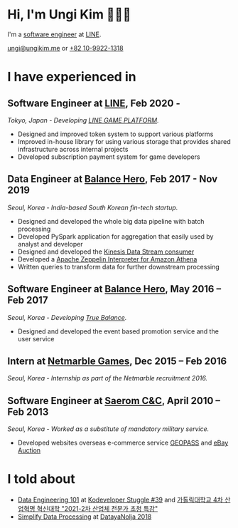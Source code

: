 # Hi, I'm Ungi Kim 👋🧑‍💻

I'm a [software engineer](https://github.com/ungikim) at [LINE](https://linecorp.com/ja/).

[ungi@ungikim.me](mailto:ungi@ungikim.me) or [+82 10-9922-1318](sms:821099221318)

# I have experienced in

## **Software Engineer** at [LINE](https://linecorp.com/ja/), Feb 2020 -

_Tokyo, Japan - Developing [LINE GAME PLATFORM](https://developers.game.line.me/)._

* Designed and improved token system to support various platforms
* Improved in-house library for using various storage that provides shared infrastructure across internal projects
* Developed subscription payment system for game developers

## **Data Engineer** at [Balance Hero](https://truebalance.io), Feb 2017 - Nov 2019

_Seoul, Korea - India-based South Korean fin-tech startup._

* Designed and developed the whole big data pipeline with batch processing
* Developed PySpark application for aggregation that easily used by analyst and developer
* Designed and developed the [Kinesis Data Stream consumer](https://github.com/ungikim/kinsumer)
* Developed a [Apache Zeppelin Interpreter for Amazon Athena](https://github.com/ungikim/zeppelin-athena-interpreter)
* Written queries to transform data for further downstream processing

## **Software Engineer** at [Balance Hero](https://truebalance.io), May 2016 – Feb 2017

_Seoul, Korea - Developing [True Balance](https://play.google.com/store/apps/details?id=com.balancehero.truebalance)._

* Designed and developed the event based promotion service and the user service

## **Intern** at [Netmarble Games](https://company.netmarble.com/), Dec 2015 – Feb 2016

_Seoul, Korea - Internship as part of the Netmarble recruitment 2016._

## **Software Engineer** at [Saerom C&C](http://www.saeromcnc.com/), April 2010 – Feb 2013

_Seoul, Korea - Worked as a substitute of mandatory military service._

* Developed websites overseas e-commerce service [GEOPASS](https://www.geopass.com/) and [eBay Auction](https://ebay.auction.co.kr/)

# I told about

* [Data Engineering 101](https://drive.google.com/file/d/1ICjYNSf5CgyYPujsyUqtIpHCaZ2gR6S6/view) at [Kodeveloper Stuggle #39](https://kodeveloper.com/%EA%B3%A0%EA%B5%B0%EB%B6%84%ED%88%AC%EA%B8%B0/2020/06/18/struggle-39/) and [가톨릭대학교 4차 산업혁명 혁신대학 "2021-2차 산업체 전문가 초청 특강"](https://cukai.catholic.ac.kr/front/boardview.do?pkid=32445&currentPage=1&searchField=ALL&searchValue=&searchLowItem=ALL&bbsConfigFK=542&cmsDirPkid=5902&cmsLocalPkid=0)
* [Simplify Data Processing](https://drive.google.com/file/d/1ciCKdWEePWqYBS01IzNUGudgZ2SL4EcU/view) at [DatayaNolja 2018](https://datayanolja.github.io/2018-datayanolja/index.html)
